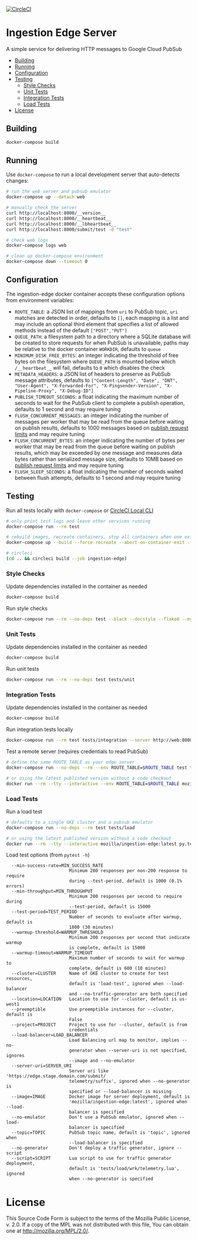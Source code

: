 [![CircleCI](https://circleci.com/gh/mozilla/gcp-ingestion.svg?style=svg&circle-token=d98a470269580907d5c6d74d0e67612834a21be7)](https://circleci.com/gh/mozilla/gcp-ingestion)

# Ingestion Edge Server

A simple service for delivering HTTP messages to Google Cloud PubSub

<!-- START doctoc generated TOC please keep comment here to allow auto update -->
<!-- DON'T EDIT THIS SECTION, INSTEAD RE-RUN doctoc TO UPDATE -->


  - [Building](#building)
  - [Running](#running)
  - [Configuration](#configuration)
  - [Testing](#testing)
    - [Style Checks](#style-checks)
    - [Unit Tests](#unit-tests)
    - [Integration Tests](#integration-tests)
    - [Load Tests](#load-tests)
- [License](#license)

<!-- END doctoc generated TOC please keep comment here to allow auto update -->

## Building

```bash
docker-compose build
```

## Running

Use `docker-compose` to run a local development server that auto-detects changes:

```bash
# run the web server and pubsub emulator
docker-compose up --detach web

# manually check the server
curl http://localhost:8000/__version__
curl http://localhost:8000/__heartbeat__
curl http://localhost:8000/__lbheartbeat__
curl http://localhost:8000/submit/test -d "test"

# check web logs
docker-compose logs web

# clean up docker-compose environment
docker-compose down --timeout 0
```

## Configuration

The ingestion-edge docker container accepts these configuration options from
environment variables:

- `ROUTE_TABLE`: a JSON list of mappings from `uri` to PubSub topic, `uri`
  matches are detected in order, defaults to `[]`, each mapping is a list and
  may include an optional third element that specifies a list of allowed
  methods instead of the default `["POST","PUT"]`
- `QUEUE_PATH`: a filesystem path to a directory where a SQLite database will
  be created to store requests for when PubSub is unavailable, paths may be
  relative to the docker container `WORKDIR`, defaults to `queue`
- `MINIMUM_DISK_FREE_BYTES`: an integer indicating the threshold of free bytes
  on the filesystem where `QUEUE_PATH` is mounted below which `/__heartbeat__`
  will fail, defaults to `0` which disables the check
- `METADATA_HEADERS`: a JSON list of headers to preserve as PubSub message
  attributes, defaults to `["Content-Length", "Date", "DNT", "User-Agent",
  "X-Forwarded-For", "X-Pingsender-Version", "X-Pipeline-Proxy", "X-Debug-ID"]`
- `PUBLISH_TIMEOUT_SECONDS`: a float indicating the maximum number of seconds
  to wait for the PubSub client to complete a publish operation, defaults to 1
  second and may require tuning
- `FLUSH_CONCURRENT_MESSAGES`: an integer indicating the number of messages per
  worker that may be read from the queue before waiting on publish results,
  defaults to 1000 messages based on [publish request
  limits](https://cloud.google.com/pubsub/quotas#resource_limits) and may
  require tuning
- `FLUSH_CONCURRENT_BYTES`: an integer indicating the number of bytes per
  worker that may be read from the queue before waiting on publish results,
  which may be exceeded by one message and measures data bytes rather than
  serialized message size, defaults to 10MB based on [publish request
  limits](https://cloud.google.com/pubsub/quotas#resource_limits) and may
  require tuning
- `FLUSH_SLEEP_SECONDS`: a float indicating the number of seconds waited
  between flush attempts, defaults to 1 second and may require tuning

## Testing

Run all tests locally with `docker-compose` or
[CircleCI Local CLI](https://circleci.com/docs/2.0/local-cli/#installing-the-circleci-local-cli-on-macos-and-linux-distros)

```bash
# only print test logs and leave other services running
docker-compose run --rm test

# rebuild images, recreate containers, stop all containers when one exits, use SIGKILL immediately
docker-compose up --build --force-recreate --abort-on-container-exit --timeout=0

# circleci
(cd .. && circleci build --job ingestion-edge)
```

### Style Checks

Update dependencies installed in the container as needed

```bash
docker-compose build
```

Run style checks

```bash
docker-compose run --rm --no-deps test --black --docstyle --flake8 --mypy --mypy-ignore-missing-imports ingestion_edge
```

### Unit Tests

Update dependencies installed in the container as needed

```bash
docker-compose build
```

Run unit tests

```bash
docker-compose run --rm --no-deps test tests/unit
```

### Integration Tests

Update dependencies installed in the container as needed

```bash
docker-compose build
```

Run integration tests locally

```bash
docker-compose run --rm test tests/integration --server http://web:8000
```

Test a remote server (requires credentials to read PubSub)

```bash
# define the same ROUTE_TABLE as your edge server
docker-compose run --no-deps --rm --env ROUTE_TABLE=$ROUTE_TABLE test tests/integration --server https://myedgeserver.example.com

# or using the latest published version without a code checkout
docker run --rm --tty --interactive --env ROUTE_TABLE=$ROUTE_TABLE mozilla/ingestion-edge:latest py.test tests/integration --server https://myedgeserver.example.com
```

### Load Tests

Run a load test

```bash
# defaults to a single GKE cluster and a pubsub emulator
docker-compose run --no-deps --rm test tests/load

# or using the latest published version without a code checkout
docker run --rm --tty --interactive mozilla/ingestion-edge:latest py.test tests/load
```

Load test options (from `pytest -h`)

```
  --min-success-rate=MIN_SUCCESS_RATE
                        Minimum 200 responses per non-200 response to require
                        during --test-period, default is 1000 (0.1% errors)
  --min-throughput=MIN_THROUGHPUT
                        Minimum 200 responses per second to require during
                        --test-period, default is 15000
  --test-period=TEST_PERIOD
                        Number of seconds to evaluate after warmup, default is
                        1800 (30 minutes)
  --warmup-threshold=WARMUP_THRESHOLD
                        Minimum 200 responses per second that indicate warmup
                        is complete, default is 15000
  --warmup-timeout=WARMUP_TIMEOUT
                        Maximum number of seconds to wait for warmup to
                        complete, default is 600 (10 minutes)
  --cluster=CLUSTER     Name of GKE cluster to create for test resources,
                        default is 'load-test', ignored when --load-balancer
                        and --no-traffic-generator are both specified
  --location=LOCATION   Location to use for --cluster, default is us-west1
  --preemptible         Use preemptible instances for --cluster, default is
                        False
  --project=PROJECT     Project to use for --cluster, default is from
                        credentials
  --load-balancer=LOAD_BALANCER
                        Load Balancing url map to monitor, implies --no-
                        generator when --server-uri is not specified, ignores
                        --image and --no-emulator
  --server-uri=SERVER_URI
                        Server uri like 'https://edge.stage.domain.com/submit/
                        telemetry/suffix', ignored when --no-generator is
                        specified or --load-balancer is missing
  --image=IMAGE         Docker image for server deployment, default is
                        'mozilla/ingestion-edge:latest', ignored when --load-
                        balancer is specified
  --no-emulator         Don't use a PubSub emulator, ignored when --load-
                        balancer is specified
  --topic=TOPIC         PubSub topic name, default is 'topic', ignored when
                        --load-balancer is specified
  --no-generator        Don't deploy a traffic generator, ignore --script
  --script=SCRIPT       Lua script to use for traffic generator deployment,
                        default is 'tests/load/wrk/telemetry.lua', ignored
                        when --no-generator is specified
```

# License

This Source Code Form is subject to the terms of the Mozilla Public
License, v. 2.0. If a copy of the MPL was not distributed with this
file, You can obtain one at http://mozilla.org/MPL/2.0/.
